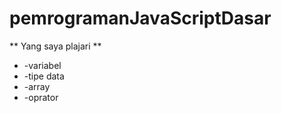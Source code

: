 ﻿# pemrogramanJavaScriptDasar
 
 
 ** Yang saya plajari **
 
 * -variabel
 * -tipe data
 * -array
 * -oprator
